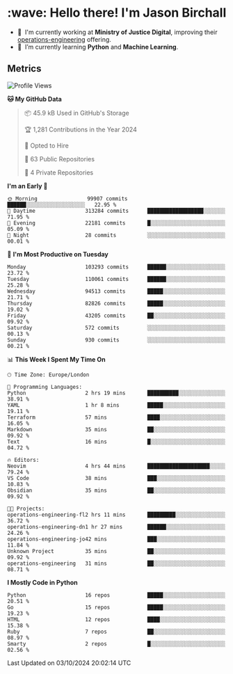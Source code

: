 <h1 align="left" id="jason-title">:wave: Hello there! I'm Jason Birchall</h1>

- :office: &nbsp;I'm currently working at **Ministry of Justice Digital**, improving their [operations-engineering](https://github.com/ministryofjustice/operations-engineering) offering.
- :seedling: &nbsp;I’m currently learning **Python** and **Machine Learning**.

<h2>Metrics</h2>

<!--START_SECTION:waka-->
![Profile Views](http://img.shields.io/badge/Profile%20Views-1-blue)

**🐱 My GitHub Data** 

> 📦 45.9 kB Used in GitHub's Storage 
 > 
> 🏆 1,281 Contributions in the Year 2024
 > 
> 💼 Opted to Hire
 > 
> 📜 63 Public Repositories 
 > 
> 🔑 4 Private Repositories 
 > 
**I'm an Early 🐤** 

```text
🌞 Morning                99907 commits       ██████░░░░░░░░░░░░░░░░░░░   22.95 % 
🌆 Daytime                313284 commits      ██████████████████░░░░░░░   71.95 % 
🌃 Evening                22181 commits       █░░░░░░░░░░░░░░░░░░░░░░░░   05.09 % 
🌙 Night                  28 commits          ░░░░░░░░░░░░░░░░░░░░░░░░░   00.01 % 
```
📅 **I'm Most Productive on Tuesday** 

```text
Monday                   103293 commits      ██████░░░░░░░░░░░░░░░░░░░   23.72 % 
Tuesday                  110061 commits      ██████░░░░░░░░░░░░░░░░░░░   25.28 % 
Wednesday                94513 commits       █████░░░░░░░░░░░░░░░░░░░░   21.71 % 
Thursday                 82826 commits       █████░░░░░░░░░░░░░░░░░░░░   19.02 % 
Friday                   43205 commits       ██░░░░░░░░░░░░░░░░░░░░░░░   09.92 % 
Saturday                 572 commits         ░░░░░░░░░░░░░░░░░░░░░░░░░   00.13 % 
Sunday                   930 commits         ░░░░░░░░░░░░░░░░░░░░░░░░░   00.21 % 
```


📊 **This Week I Spent My Time On** 

```text
🕑︎ Time Zone: Europe/London

💬 Programming Languages: 
Python                   2 hrs 19 mins       ██████████░░░░░░░░░░░░░░░   38.91 % 
YAML                     1 hr 8 mins         █████░░░░░░░░░░░░░░░░░░░░   19.11 % 
Terraform                57 mins             ████░░░░░░░░░░░░░░░░░░░░░   16.05 % 
Markdown                 35 mins             ██░░░░░░░░░░░░░░░░░░░░░░░   09.92 % 
Text                     16 mins             █░░░░░░░░░░░░░░░░░░░░░░░░   04.72 % 

🔥 Editors: 
Neovim                   4 hrs 44 mins       ████████████████████░░░░░   79.24 % 
VS Code                  38 mins             ███░░░░░░░░░░░░░░░░░░░░░░   10.83 % 
Obsidian                 35 mins             ██░░░░░░░░░░░░░░░░░░░░░░░   09.92 % 

🐱‍💻 Projects: 
operations-engineering-fl2 hrs 11 mins       █████████░░░░░░░░░░░░░░░░   36.72 % 
operations-engineering-dn1 hr 27 mins        ██████░░░░░░░░░░░░░░░░░░░   24.26 % 
operations-engineering-jo42 mins             ███░░░░░░░░░░░░░░░░░░░░░░   11.84 % 
Unknown Project          35 mins             ██░░░░░░░░░░░░░░░░░░░░░░░   09.92 % 
operations-engineering   31 mins             ██░░░░░░░░░░░░░░░░░░░░░░░   08.71 % 
```

**I Mostly Code in Python** 

```text
Python                   16 repos            █████░░░░░░░░░░░░░░░░░░░░   20.51 % 
Go                       15 repos            █████░░░░░░░░░░░░░░░░░░░░   19.23 % 
HTML                     12 repos            ████░░░░░░░░░░░░░░░░░░░░░   15.38 % 
Ruby                     7 repos             ██░░░░░░░░░░░░░░░░░░░░░░░   08.97 % 
Smarty                   2 repos             █░░░░░░░░░░░░░░░░░░░░░░░░   02.56 % 
```




 Last Updated on 03/10/2024 20:02:14 UTC
<!--END_SECTION:waka-->

<!-- links -->

[issues page]: https://github.com/jasonBirchall/jasonBirchall/issues "jasonBirchall/issues"
